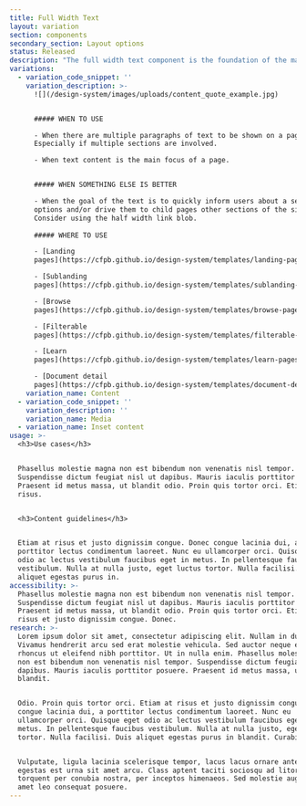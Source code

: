 ```yaml
---
title: Full Width Text
layout: variation
section: components
secondary_section: Layout options
status: Released
description: "The full width text component is the foundation of the main content area of many pages. Spanning the full main content area within a given template, it houses basic text content that follows [our typographic hierarchy](https://cfpb.github.io/design-system/foundation/typography) with the option to add pull quotes, media, inset information, and tables in-line.\n\nMore information about the Full Width Text component can be found at:\n\n<http://cfpb.github.io/design-manual/page-components/fullwidth-text.html>\t\n\nand\n\n<https://cfpb.github.io/capital-framework/components/cf-layout/#custom-content-layouts>"
variations:
  - variation_code_snippet: ''
    variation_description: >-
      ![](/design-system/images/uploads/content_quote_example.jpg)


      ##### WHEN TO USE

      - When there are multiple paragraphs of text to be shown on a page.
      Especially if multiple sections are involved.

      - When text content is the main focus of a page.


      ##### WHEN SOMETHING ELSE IS BETTER

      - When the goal of the text is to quickly inform users about a set of
      options and/or drive them to child pages other sections of the site.
      Consider using the half width link blob.
       
      ##### WHERE TO USE

      - [Landing
      pages](https://cfpb.github.io/design-system/templates/landing-pages)

      - [Sublanding
      pages](https://cfpb.github.io/design-system/templates/sublanding-pages)

      - [Browse
      pages](https://cfpb.github.io/design-system/templates/browse-pages)

      - [Filterable
      pages](https://cfpb.github.io/design-system/templates/filterable-pages)

      - [Learn
      pages](https://cfpb.github.io/design-system/templates/learn-pages)

      - [Document detail
      pages](https://cfpb.github.io/design-system/templates/document-detail-pages)
    variation_name: Content
  - variation_code_snippet: ''
    variation_description: ''
    variation_name: Media
  - variation_name: Inset content
usage: >-
  <h3>Use cases</h3>


  Phasellus molestie magna non est bibendum non venenatis nisl tempor.
  Suspendisse dictum feugiat nisl ut dapibus. Mauris iaculis porttitor posuere.
  Praesent id metus massa, ut blandit odio. Proin quis tortor orci. Etiam at
  risus.


  <h3>Content guidelines</h3>


  Etiam at risus et justo dignissim congue. Donec congue lacinia dui, a
  porttitor lectus condimentum laoreet. Nunc eu ullamcorper orci. Quisque eget
  odio ac lectus vestibulum faucibus eget in metus. In pellentesque faucibus
  vestibulum. Nulla at nulla justo, eget luctus tortor. Nulla facilisi. Duis
  aliquet egestas purus in.
accessibility: >-
  Phasellus molestie magna non est bibendum non venenatis nisl tempor.
  Suspendisse dictum feugiat nisl ut dapibus. Mauris iaculis porttitor posuere.
  Praesent id metus massa, ut blandit odio. Proin quis tortor orci. Etiam at
  risus et justo dignissim congue. Donec.
research: >-
  Lorem ipsum dolor sit amet, consectetur adipiscing elit. Nullam in dui mauris.
  Vivamus hendrerit arcu sed erat molestie vehicula. Sed auctor neque eu tellus
  rhoncus ut eleifend nibh porttitor. Ut in nulla enim. Phasellus molestie magna
  non est bibendum non venenatis nisl tempor. Suspendisse dictum feugiat nisl ut
  dapibus. Mauris iaculis porttitor posuere. Praesent id metus massa, ut
  blandit.


  Odio. Proin quis tortor orci. Etiam at risus et justo dignissim congue. Donec
  congue lacinia dui, a porttitor lectus condimentum laoreet. Nunc eu
  ullamcorper orci. Quisque eget odio ac lectus vestibulum faucibus eget in
  metus. In pellentesque faucibus vestibulum. Nulla at nulla justo, eget luctus
  tortor. Nulla facilisi. Duis aliquet egestas purus in blandit. Curabitur.


  Vulputate, ligula lacinia scelerisque tempor, lacus lacus ornare ante, ac
  egestas est urna sit amet arcu. Class aptent taciti sociosqu ad litora
  torquent per conubia nostra, per inceptos himenaeos. Sed molestie augue sit
  amet leo consequat posuere.
---
```


